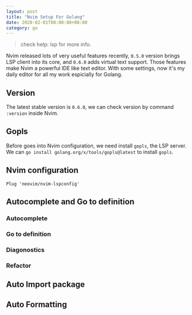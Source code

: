 ```yaml
---
layout: post
title: "Nvim Setup For Golang"
date: 2020-02-01T00:00:00+08:00
category: go
---
```



> check help: lsp for more info.

Nvim released lots of very useful features recently, `0.5.0` version brings LSP client into its core, and `0.6.0` adds virtual text support. 
Those features make Nvim a powerful IDE like text editor. With some settings, now it's my daily editor for all my work espicially for Golang.

## Version
The latest stable version is `0.6.0`, we can check version by command `:version` inside Nvim.

## Gopls
Before goes into Nvim configuration, we need install `gopls`, the LSP server. We can `go install golang.org/x/tools/gopls@latest` to install `gopls`.

## Nvim configuration

```
Plug 'neovim/nvim-lspconfig'
```



## Autocomplete and Go to definition

### Autocomplete

### Go to definition

### Diagonostics

### Refactor

## Auto Import package

## Auto Formatting
